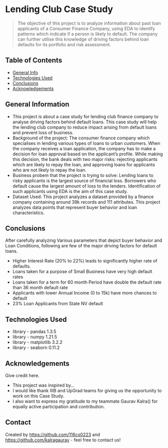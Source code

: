 # Lending Club Case Study
> The objective of this project is to analyze information about past loan applicants of a Consumer 
Finance Company, using EDA to identify patterns which indicate if a person is 
likely to default. 
The company can further utilise this knowledge of driving factors behind loan 
defaults for its portfolio and risk assessment.


## Table of Contents
* [General Info](#general-information)
* [Technologies Used](#technologies-used)
* [Conclusions](#conclusions)
* [Acknowledgements](#acknowledgements)


## General Information
- This project is about a case study for lending club finance company to analyse driving factors behind default loans. This case study will help the lending club company to reduce impact arising from default loans and prevent loss of business.  
- Background of the project: The consumer finance company which specialises in lending various types of loans to urban customers. When the company receives a loan application, the company has to make a decision for loan approval based on the applicant’s profile. While making this decision, the bank deals with two major risks: rejecting applicants which are likely to repay the loan, and approving loans for applicants who are not likely to repay the loan.
- Business probem that the project is trying to solve: Lending loans to risky applicants is the largest source of financial loss. Borrowers who default cause the largest amount of loss to the lenders. Identification of such applicants using EDA is the aim of this case study. 
- Dataset Used: This project analyzes a dataset provided by a finance company containing around 39k records and 111 attributes. This project analyzes data points that represent buyer behavior and loan characteristics.


## Conclusions
After carefully analyzing Various parameters that depict buyer behavior and Loan Conditions, following are few of the major driving factors for default loans.
- Higher Interest Rate (20% to 22%) leads to significantly higher rate of defaults.
- Loans taken for a purpose of Small Business have very high default rates
- Loans taken for a term for 60 month Period have double the default rate than 36 month default rate
- Applicants with lower Annual Income (0 to 15k) have more chances to default
- 23% Loan Applicants from State NV default



## Technologies Used
- library -  pandas 1.3.5
- library -  numpy 1.21.5
- library -  matplotlib 3.2.2
- library -  seaborn 0.11.2







## Acknowledgements
Give credit here.
- This project was inspired by...
- I would like thank IIIB and UpGrad teams for giving us the opportunity to work on this Case Study.
- I also want to express my gratitude to my teammate Gaurav Kalra() for equally active participation and contribution.


## Contact
Created by https://github.com/116cs0223 and https://github.com/kalragaurav - feel free to contact us!

